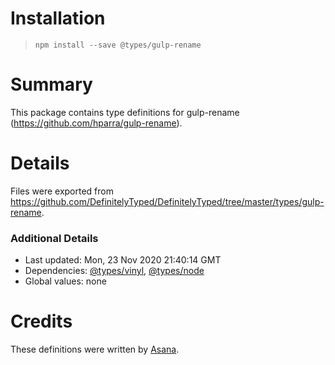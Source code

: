 # Installation
> `npm install --save @types/gulp-rename`

# Summary
This package contains type definitions for gulp-rename (https://github.com/hparra/gulp-rename).

# Details
Files were exported from https://github.com/DefinitelyTyped/DefinitelyTyped/tree/master/types/gulp-rename.

### Additional Details
 * Last updated: Mon, 23 Nov 2020 21:40:14 GMT
 * Dependencies: [@types/vinyl](https://npmjs.com/package/@types/vinyl), [@types/node](https://npmjs.com/package/@types/node)
 * Global values: none

# Credits
These definitions were written by [Asana](https://asana.com).
